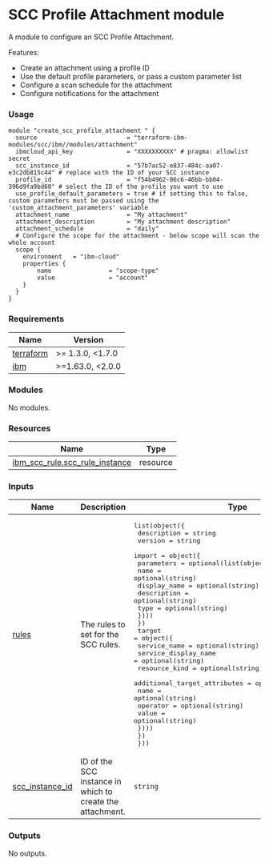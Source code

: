 # SCC Profile Attachment module

A module to configure an SCC Profile Attachment.

Features:
- Create an attachment using a profile ID
- Use the default profile parameters, or pass a custom parameter list
- Configure a scan schedule for the attachment
- Configure notifications for the attachment

### Usage

```hcl
module "create_scc_profile_attachment " {
  source                         = "terraform-ibm-modules/scc/ibm//modules/attachment"
  ibmcloud_api_key               = "XXXXXXXXXX" # pragma: allowlist secret
  scc_instance_id                = "57b7ac52-e837-484c-aa07-e3c2db815c44" # replace with the ID of your SCC instance
  profile_id                     = "f54b4962-06c6-46bb-bb04-396d9fa9bd60" # select the ID of the profile you want to use
  use_profile_default_parameters = true # if setting this to false, custom parameters must be passed using the 'custom_attachment_parameters' variable
  attachment_name                = "My attachment"
  attachment_description         = "My attachment description"
  attachment_schedule            = "daily"
  # Configure the scope for the attachment - below scope will scan the whole account
  scope {
    environment   = "ibm-cloud"
    properties {
        name                = "scope-type"
        value               = "account"
    }
  }
}
```

<!-- BEGINNING OF PRE-COMMIT-TERRAFORM DOCS HOOK -->
### Requirements

| Name | Version |
|------|---------|
| <a name="requirement_terraform"></a> [terraform](#requirement\_terraform) | >= 1.3.0, <1.7.0 |
| <a name="requirement_ibm"></a> [ibm](#requirement\_ibm) | >=1.63.0, <2.0.0 |

### Modules

No modules.

### Resources

| Name | Type |
|------|------|
| [ibm_scc_rule.scc_rule_instance](https://registry.terraform.io/providers/IBM-Cloud/ibm/latest/docs/resources/scc_rule) | resource |

### Inputs

| Name | Description | Type | Default | Required |
|------|-------------|------|---------|:--------:|
| <a name="input_rules"></a> [rules](#input\_rules) | The rules to set for the SCC rules. | <pre>list(object({<br>    description = string<br>    version = string<br>    import = object({<br>      parameters = optional(list(object({<br>        name  = optional(string)<br>        display_name = optional(string)<br>        description = optional(string)<br>        type = optional(string)<br>      })))<br>    })<br>    target = object({<br>      service_name  = optional(string)<br>      service_display_name = optional(string)<br>      resource_kind = optional(string)<br>      additional_target_attributes = optional(list(object({<br>        name  = optional(string)<br>        operator = optional(string)<br>        value = optional(string)<br>      })))<br>    })<br>  }))</pre> | <pre>{<br>  "description": "new rule",<br>  "import": {},<br>  "target": {<br>    "additional_target_attributes": [<br>      {<br>        "name": "location",<br>        "operator": "string_equals",<br>        "value": "us-south"<br>      }<br>    ],<br>    "resource_kind": "instance",<br>    "service_name": "kms"<br>  },<br>  "version": "1.0.0"<br>}</pre> | no |
| <a name="input_scc_instance_id"></a> [scc\_instance\_id](#input\_scc\_instance\_id) | ID of the SCC instance in which to create the attachment. | `string` | `"57b7ac52-e837-484c-aa07-e3c2db815c44"` | no |

### Outputs

No outputs.
<!-- END OF PRE-COMMIT-TERRAFORM DOCS HOOK -->
